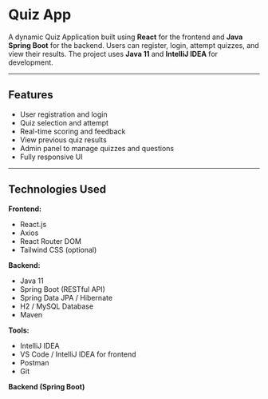 # Quiz App

A dynamic Quiz Application built using **React** for the frontend and **Java Spring Boot** for the backend. Users can register, login, attempt quizzes, and view their results. The project uses **Java 11** and **IntelliJ IDEA** for development.

---

## Features

- User registration and login
- Quiz selection and attempt
- Real-time scoring and feedback
- View previous quiz results
- Admin panel to manage quizzes and questions
- Fully responsive UI

---

## Technologies Used

**Frontend:**
- React.js
- Axios
- React Router DOM
- Tailwind CSS (optional)

**Backend:**
- Java 11
- Spring Boot (RESTful API)
- Spring Data JPA / Hibernate
- H2 / MySQL Database
- Maven

**Tools:**
- IntelliJ IDEA
- VS Code / IntelliJ IDEA for frontend
- Postman
- Git

**Backend (Spring Boot)**


